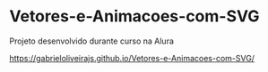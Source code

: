 # Vetores-e-Animacoes-com-SVG
 Projeto desenvolvido durante curso na Alura
 
https://gabrieloliveirajs.github.io/Vetores-e-Animacoes-com-SVG/
